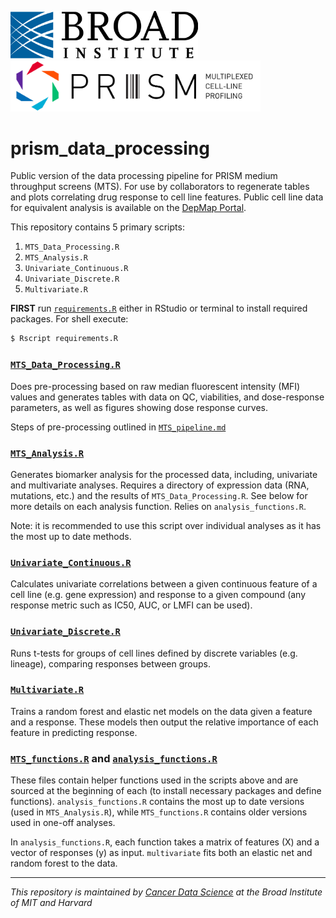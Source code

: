 <p float="left">
  <img src="BroadInstLogoforDigitalRGB.png" width="300" />
  <img src="prism_logo_tagline_side.png" width="400" />
</p>

# prism\_data\_processing

Public version of the data processing pipeline for PRISM medium throughput screens (MTS). For use by collaborators to regenerate tables and plots correlating drug response to cell line features. Public cell line data for equivalent analysis is available on the [DepMap Portal](https://depmap.org/portal/).

This repository contains 5 primary scripts:

1. `MTS_Data_Processing.R`
2. `MTS_Analysis.R`
3. `Univariate_Continuous.R`
4. `Univariate_Discrete.R`
5. `Multivariate.R`

**FIRST** run [`requirements.R`](./requirements.R) either in RStudio or terminal to install required packages. For shell execute:
```bash
$ Rscript requirements.R
```

### [`MTS_Data_Processing.R`](./MTS_Data_Processing.R)

Does pre-processing based on raw median fluorescent intensity (MFI) values and generates tables with data on QC, viabilities, and dose-response parameters, as well as figures showing dose response curves.

Steps of pre-processing outlined in [`MTS_pipeline.md`](./MTS_pipeline.md)


### [`MTS_Analysis.R`](./MTS_Analysis.R)

Generates biomarker analysis for the processed data, including, univariate and multivariate analyses. Requires a directory of expression data (RNA, mutations, etc.) and the results of `MTS_Data_Processing.R`. See below for more details on each analysis function. Relies on `analysis_functions.R`.

Note: it is recommended to use this script over individual analyses as it has the most up to date methods.

### [`Univariate_Continuous.R`](./Univariate_Continuous.R)

Calculates univariate correlations between a given continuous feature of a cell line (e.g. gene expression) and response to a given compound (any response metric such as IC50, AUC, or LMFI can be used).


### [`Univariate_Discrete.R`](./Univariate_Discrete.R)

Runs t-tests for groups of cell lines defined by discrete variables (e.g. lineage), comparing responses between groups.


### [`Multivariate.R`](./Multivariate.R)

Trains a random forest and elastic net models on the data given a feature and a response. These models then output the relative importance of each feature in predicting response.

### [`MTS_functions.R`](./MTS_functions.R) and [`analysis_functions.R`](./analysis_functions.R)

These files contain helper functions used in the scripts above and are sourced at the beginning of each (to install necessary packages and define functions). `analysis_functions.R` contains the most up to date versions (used in `MTS_Analysis.R`), while `MTS_functions.R` contains older versions used in one-off analyses.

In `analysis_functions.R`, each function takes a matrix of features (X) and a vector of responses (y) as input. `multivariate` fits both an elastic net and random forest to the data.

---
_This repository is maintained by [Cancer Data Science](https://www.cancerdatascience.org/) at the Broad Institute of MIT and Harvard_
